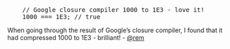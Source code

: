 <pre lang="javascript">
    // Google closure compiler 1000 to 1E3 - love it!
    1000 === 1E3; // true
</pre>

When going through the result of Google’s closure compiler, I found that it had compressed 1000 to 1E3 - brilliant! - [@rem](http://twitter.com/rem)
